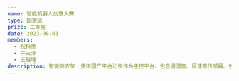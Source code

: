 ```yaml
---
name: 智能机器人创意大赛
type: 国家级
prize: 二等奖
date: 2023-08-01 
members: 
  - 祝科伟
  - 牛天泽
  - 王越瑶
description: 智能晾衣架：使用国产平台沁恒作为主控平台、包含温湿度、风速等传感器、包含语音交互功能，可以自主完成衣物的晾晒功能。
---
```

